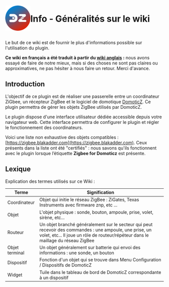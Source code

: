 <a href="Home.md"><img align="left" width="80" height="80" src="../Images/zigbee4domoticz-logo.png" alt="Logo"></a>

# Info - Généralités sur le wiki

</br>

Le but de ce wiki est de fournir le plus d'informations possible sur l'utilisation du plugin.

**Ce wiki en français a été traduit à partir du [wiki anglais](../en-eng/home.md) :** nous avons essayé de faire de notre mieux, mais si des choses ne sont pas claires ou approximatives, ne pas hésiter à nous faire un retour. Merci d'avance.


## Introduction

L'objectif de ce plugin est de réaliser une passerelle entre un coordinateur ZiGbee, un récepteur ZigBee et le logiciel de domotique [DomoticZ](https://www.domoticz.com). Ce plugin permettra de gérer les objets ZigBee utilisés par DomoticZ.

Le plugin dispose d'une interface utilisateur dédiée accessible depuis votre navigateur web. Cette interface permettra de configurer le plugin et régler le fonctionnement des coordinateurs.

Voici une liste non exhaustive des objets compatibles : [https://zigbee.blakadder.com](https://zigbee.blakadder.com). Ceux présents dans la liste ont été "certifiés" : nous savons qu'ils fonctionnent avec le plugin lorsque l’étiquette __Zigbee for Domoticz__ est présente.


## Lexique

Explication des termes utilisés sur ce Wiki :

| Terme          | Signification |
| -------------- | ------------- |
| Coordinateur   | Objet qui initie le réseau ZigBee : ZiGates, Texas Instruments avec firmware znp, etc ... |
| Objet          | L'objet physique : sonde, bouton, ampoule, prise, volet, sirène, etc... |
| Routeur        | Un objet branché généralement sur le secteur qui peut recevoir des commandes : une ampoule, une prise, un volet, etc... Il joue un rôle de routeur/répéteur dans le maillage du réseau ZigBee |
| Objet terminal | Un objet généralement sur batterie qui envoi des informations : une sonde, un bouton |
| Dispositif     | Fonction d'un objet qui se trouve dans Menu Configuration / Dispositifs de DomoticZ |
| Widget         | Tuile dans le tableau de bord de DomoticZ correspondante à un dispositif |
